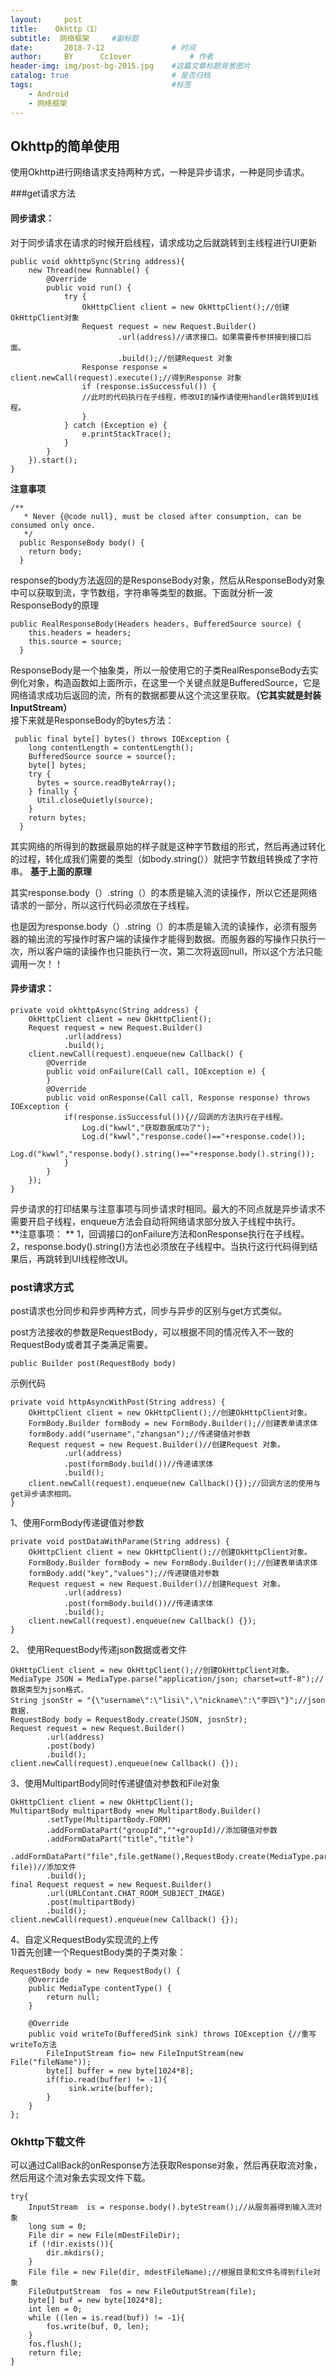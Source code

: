 ```yaml
---
layout:     post   				    
title:    Okhttp（1）  				 
subtitle:  网络框架     #副标题
date:       2018-7-12			   	# 时间
author:     BY 		Cc1over				# 作者
header-img: img/post-bg-2015.jpg 	#这篇文章标题背景图片
catalog: true 						# 是否归档
tags:								#标签
    - Android
    - 网络框架
---
```



## Okhttp的简单使用
使用Okhttp进行网络请求支持两种方式，一种是异步请求，一种是同步请求。<br>

###get请求方法
#### 同步请求：

对于同步请求在请求的时候开启线程，请求成功之后就跳转到主线程进行UI更新

~~~
public void okhttpSync(String address){
    new Thread(new Runnable() {
        @Override
        public void run() {
            try {
                OkHttpClient client = new OkHttpClient();//创建OkHttpClient对象
                Request request = new Request.Builder()
                        .url(address)//请求接口。如果需要传参拼接到接口后面。
                        .build();//创建Request 对象
                Response response = client.newCall(request).execute();//得到Response 对象
                if (response.isSuccessful()) {
                //此时的代码执行在子线程，修改UI的操作请使用handler跳转到UI线程。
                }
            } catch (Exception e) {
                e.printStackTrace();
            }
        }
    }).start();
}
~~~

**注意事项**

~~~
/**
   * Never {@code null}, must be closed after consumption, can be consumed only once.
   */
  public ResponseBody body() {
    return body;
  }
~~~
response的body方法返回的是ResponseBody对象，然后从ResponseBody对象中可以获取到流，字节数组，字符串等类型的数据。下面就分析一波ResponseBody的原理
~~~
public RealResponseBody(Headers headers, BufferedSource source) {
    this.headers = headers;
    this.source = source;
  }
~~~
ResponseBody是一个抽象类，所以一般使用它的子类RealResponseBody去实例化对象，构造函数如上面所示，在这里一个关键点就是BufferedSource，它是网络请求成功后返回的流，所有的数据都要从这个流这里获取。**（它其实就是封装InputStream）**<br>
接下来就是ResponseBody的bytes方法：
~~~
 public final byte[] bytes() throws IOException {
    long contentLength = contentLength();
    BufferedSource source = source();
    byte[] bytes;
    try {
      bytes = source.readByteArray();
    } finally {
      Util.closeQuietly(source);
    }
    return bytes;
  }
~~~
其实网络的所得到的数据最原始的样子就是这种字节数组的形式，然后再通过转化的过程，转化成我们需要的类型（如body.string(））就把字节数组转换成了字符串。
**基于上面的原理**

其实response.body（）.string（）的本质是输入流的读操作，所以它还是网络请求的一部分，所以这行代码必须放在子线程。<br>

也是因为response.body（）.string（）的本质是输入流的读操作，必须有服务器的输出流的写操作时客户端的读操作才能得到数据。而服务器的写操作只执行一次，所以客户端的读操作也只能执行一次，第二次将返回null，所以这个方法只能调用一次！！<br>

#### 异步请求：
~~~
private void okhttpAsync(String address) {
    OkHttpClient client = new OkHttpClient();
    Request request = new Request.Builder()
            .url(address)
            .build();
    client.newCall(request).enqueue(new Callback() {
        @Override
        public void onFailure(Call call, IOException e) {
        }
        @Override
        public void onResponse(Call call, Response response) throws IOException {
            if(response.isSuccessful()){//回调的方法执行在子线程。
                Log.d("kwwl","获取数据成功了");
                Log.d("kwwl","response.code()=="+response.code());
                Log.d("kwwl","response.body().string()=="+response.body().string());
            }
        }
    });
}
~~~
异步请求的打印结果与注意事项与同步请求时相同。最大的不同点就是异步请求不需要开启子线程，enqueue方法会自动将网络请求部分放入子线程中执行。<br>
**注意事项： **
1，回调接口的onFailure方法和onResponse执行在子线程。 
2，response.body().string()方法也必须放在子线程中。当执行这行代码得到结果后，再跳转到UI线程修改UI。
### post请求方式
post请求也分同步和异步两种方式，同步与异步的区别与get方式类似。<br>

post方法接收的参数是RequestBody，可以根据不同的情况传入不一致的RequestBody或者其子类满足需要。

~~~
public Builder post(RequestBody body)
~~~
示例代码

~~~
private void httpAsyncWithPost(String address) {
    OkHttpClient client = new OkHttpClient();//创建OkHttpClient对象。
    FormBody.Builder formBody = new FormBody.Builder();//创建表单请求体
    formBody.add("username","zhangsan");//传递键值对参数
    Request request = new Request.Builder()//创建Request 对象。
            .url(address)
            .post(formBody.build())//传递请求体
            .build();
    client.newCall(request).enqueue(new Callback(){});//回调方法的使用与get异步请求相同。
}
~~~
1、使用FormBody传递键值对参数

~~~
private void postDataWithParame(String address) {
    OkHttpClient client = new OkHttpClient();//创建OkHttpClient对象。
    FormBody.Builder formBody = new FormBody.Builder();//创建表单请求体
    formBody.add("key","values");//传递键值对参数
    Request request = new Request.Builder()//创建Request 对象。
            .url(address)
            .post(formBody.build())//传递请求体
            .build();
    client.newCall(request).enqueue(new Callback() {});
}
~~~
2、 使用RequestBody传递json数据或者文件

~~~
OkHttpClient client = new OkHttpClient();//创建OkHttpClient对象。
MediaType JSON = MediaType.parse("application/json; charset=utf-8");//数据类型为json格式，
String jsonStr = "{\"username\":\"lisi\",\"nickname\":\"李四\"}";//json数据.
RequestBody body = RequestBody.create(JSON, josnStr);
Request request = new Request.Builder()
        .url(address)
        .post(body)
        .build();
client.newCall(request).enqueue(new Callback() {});
~~~
3、使用MultipartBody同时传递键值对参数和File对象

~~~
OkHttpClient client = new OkHttpClient();
MultipartBody multipartBody =new MultipartBody.Builder()
        .setType(MultipartBody.FORM)
        .addFormDataPart("groupId",""+groupId)//添加键值对参数
        .addFormDataPart("title","title")
        .addFormDataPart("file",file.getName(),RequestBody.create(MediaType.parse("file/*"), file))//添加文件
        .build();
final Request request = new Request.Builder()
        .url(URLContant.CHAT_ROOM_SUBJECT_IMAGE)
        .post(multipartBody)
        .build();
client.newCall(request).enqueue(new Callback() {});
~~~
4、自定义RequestBody实现流的上传<br>
1)首先创建一个RequestBody类的子类对象：

~~~
RequestBody body = new RequestBody() {
    @Override
    public MediaType contentType() {
        return null;
    }

    @Override
    public void writeTo(BufferedSink sink) throws IOException {//重写writeTo方法
        FileInputStream fio= new FileInputStream(new File("fileName"));
        byte[] buffer = new byte[1024*8];
        if(fio.read(buffer) != -1){
             sink.write(buffer);
        }
    }
};
~~~
### Okhttp下载文件
可以通过CallBack的onResponse方法获取Response对象，然后再获取流对象，然后用这个流对象去实现文件下载。

~~~
try{
    InputStream  is = response.body().byteStream();//从服务器得到输入流对象
    long sum = 0;
    File dir = new File(mDestFileDir);
    if (!dir.exists()){
        dir.mkdirs();
    }
    File file = new File(dir, mdestFileName);//根据目录和文件名得到file对象
    FileOutputStream  fos = new FileOutputStream(file);
    byte[] buf = new byte[1024*8];
    int len = 0;
    while ((len = is.read(buf)) != -1){
        fos.write(buf, 0, len);
    }
    fos.flush();
    return file;
}
~~~